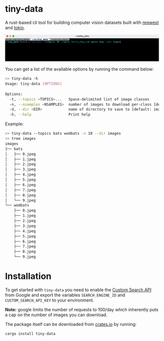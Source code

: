 # tiny-data

A rust-based cli tool for building computer vision datasets built with [reqwest](https://docs.rs/reqwest/latest/reqwest/) and [tokio](https://tokio.rs/).

![alt text](https://github.com/nnethercott/tiny-data/blob/main/assets/images/demo.gif?raw=true)

You can get a list of the available options by running the command below:

```bash
>> tiny-data -h
Usage: tiny-data [OPTIONS]

Options:
  -t, --topics <TOPICS>...   Space-delimited list of image classes
  -n, --nsamples <NSAMPLES>  number of images to download per-class [default: 20]
  -d, --dir <DIR>            name of directory to save to [default: images]
  -h, --help                 Print help
```

Example:

```bash
>> tiny-data --topics bats wombats -n 10 --dir images
>> tree images
images
├── bats
│   ├── 0.jpeg
│   ├── 1.jpeg
│   ├── 2.jpeg
│   ├── 3.jpeg
│   ├── 4.jpeg
│   ├── 5.jpeg
│   ├── 6.jpeg
│   ├── 7.jpeg
│   ├── 8.jpeg
│   └── 9.jpeg
└── wombats
    ├── 0.jpeg
    ├── 1.jpeg
    ├── 2.jpeg
    ├── 3.jpeg
    ├── 4.jpeg
    ├── 5.jpeg
    ├── 6.jpeg
    ├── 7.jpeg
    ├── 8.jpeg
    └── 9.jpeg
```

# Installation

To get started with `tiny-data` you need to enable the [Custom Search API](https://developers.google.com/custom-search/v1/overview) from Google and export the variables `SEARCH_ENGINE_ID` and `CUSTOM_SEARCH_API_KEY` to your environment.

**Note:** google limits the number of requests to 100/day which inherently puts a cap on the number of images you can download.

The package itself can be downloaded from [crates.io](https://crates.io/) by running:

```bash
cargo install tiny-data
```

<!--- The python bindings for the package can be downloaded from pypi with additional features for post-download filtering using CLIP by running:

```bash 
pip install tinydata[ml]
``` --->
